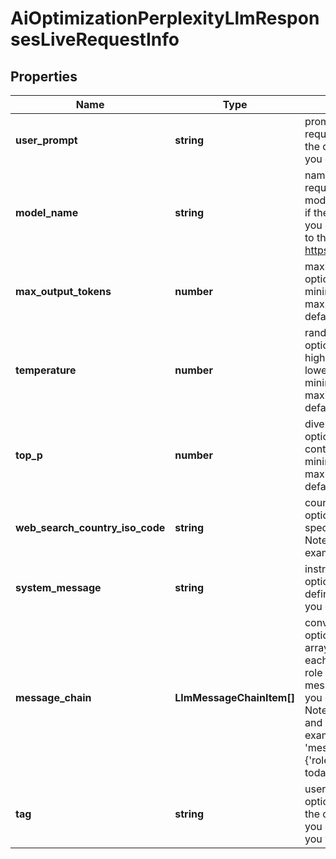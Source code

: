 # AiOptimizationPerplexityLlmResponsesLiveRequestInfo

## Properties

| Name | Type | Description | Notes |
|------------ | ------------- | ------------- | -------------|
**user_prompt** | **string** | prompt for the AI model<br>required field<br>the question or task you want to send to the AI model;<br>you can specify up to 500 characters in the user_prompt field |[optional]|
**model_name** | **string** | name of the AI model<br>required field<br>model_nameconsists of the actual model name and version name;<br>if the basic model name is specified, its latest version will be set by default;<br>you can receive the list of available LLM models by making a separate request to the following endpoint: https://api.dataforseo.com/v3/ai_optimization/perplexity/llm_responses/models |[optional]|
**max_output_tokens** | **number** | maximum number of tokens in the AI response<br>optional field<br>minimum value: 1<br>maximum value: 2048<br>default value: 2048 |[optional]|
**temperature** | **number** | randomness of the AI response<br>optional field<br>higher values make output more diverse<br>lower values make output more focused<br>minimum value: 0<br>maximum value: 1.9<br>default value: 0.77 |[optional]|
**top_p** | **number** | diversity of the AI response<br>optional field<br>controls diversity of the response by limiting token selection<br>minimum value: 0<br>maximum value: 1<br>default value: 0.9 |[optional]|
**web_search_country_iso_code** | **string** | country code for web search localization<br>optional field<br>specify the country  ISO code to get localized web search results<br>Note: available only for Perplexity Sonar models<br>example: US |[optional]|
**system_message** | **string** | instructions for the AI behavior<br>optional field<br>defines the AI’s role, tone, or specific behavior<br>you can specify up to 500 characters in the system_message field |[optional]|
**message_chain** | **LlmMessageChainItem[]** | conversation history<br>optional field<br>array of message objects representing previous conversation turns;<br>each object must contain:<br>role string with either user or ai role;<br>message string with message content (max 500 characters);<br>you can specify maximum of 10 message objects in the array;<br>Note: for Perplexity models, messages must strictly alternate between user and AI roles (user → ai);<br>example:<br>'message_chain': [{'role':'user','message':'Hello, what’s up?'},{'role':'ai','message':'Hello! I’m doing well, thank you. How can I assist you today?'}] |[optional]|
**tag** | **string** | user-defined task identifier<br>optional field<br>the character limit is 255<br>you can use this parameter to identify the task and match it with the result<br>you will find the specified tag value in the data object of the response |[optional]|